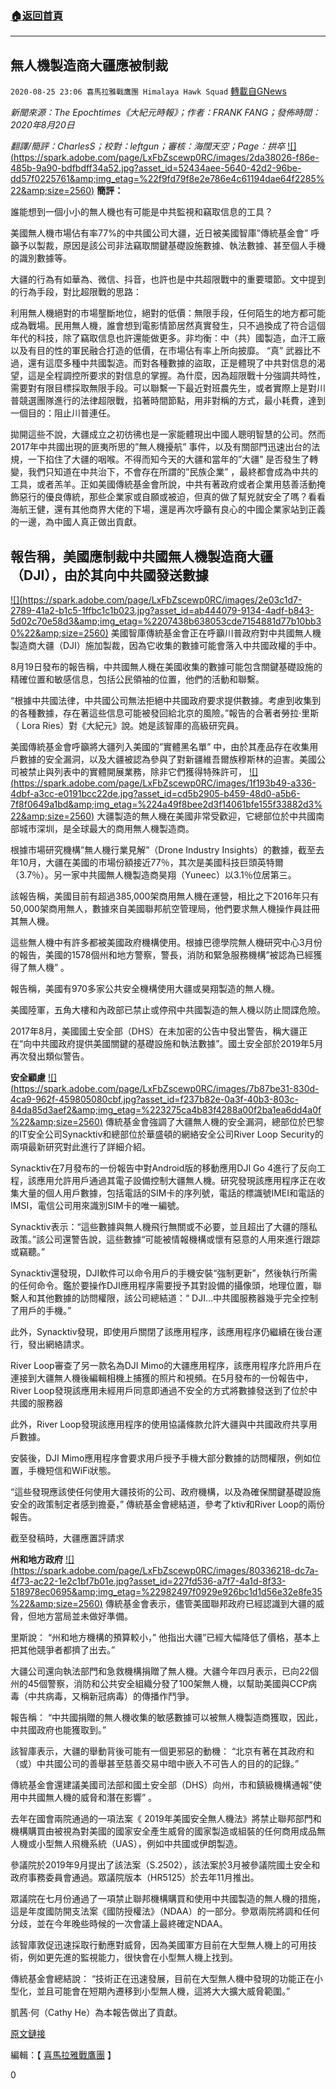 ###  [:house:返回首頁](https://github.com/ourhimalayas/txt)
---

## 無人機製造商大疆應被制裁
`2020-08-25 23:06 喜馬拉雅戰鷹團 Himalaya Hawk Squad` [轉載自GNews](https://gnews.org/zh-hant/317125/)

*新聞來源：The Epochtimes《大紀元時報》；作者：FRANK FANG；發佈時間：2020年8月20日*

*翻譯/簡評：CharlesS；校對：leftgun；審核：海闊天空；Page：拱卒*
[!\[\](https://spark.adobe.com/page/LxFbZscewp0RC/images/2da38026-f86e-485b-9a90-bdfbdff34a52.jpg?asset_id=52434aee-5640-42d2-96be-dd57f0225761&amp;img_etag=%22f9fd79f8e2e786e4c61194dae64f2285%22&amp;size=2560)](https://spark.adobe.com/page/LxFbZscewp0RC/images/2da38026-f86e-485b-9a90-bdfbdff34a52.jpg?asset_id=52434aee-5640-42d2-96be-dd57f0225761&amp;img_etag=%22f9fd79f8e2e786e4c61194dae64f2285%22&amp;size=1024)
**簡評：**

誰能想到一個小小的無人機也有可能是中共監視和竊取信息的工具？

美國無人機市場佔有率77%的中共國公司大疆，近日被美國智庫”傳統基金會” 呼籲予以製裁，原因是該公司非法竊取關鍵基礎設施數據、執法數據、甚至個人手機的識別數據等。

大疆的行為有如華為、微信、抖音，也許也是中共超限戰中的重要環節。文中提到的行為手段，對比超限戰的思路：

利用無人機絕對的市場壟斷地位，絕對的低價：無限手段，任何陌生的地方都可能成為戰場。民用無人機，誰會想到電影情節居然真實發生，只不過換成了符合這個年代的科技，除了竊取信息也許還能做更多。非均衡：中（共）國製造，血汗工廠以及有目的性的軍民融合打造的低價，在市場佔有率上所向披靡。 “真” 武器比不過，還有這麼多種中共國製造。而對各種數據的盜取，正是體現了中共對信息的渴望，這是全程調控所要求的對信息的掌握。為什麼，因為超限戰十分強調共時性，需要對有限目標採取無限手段。可以聯繫一下最近對班農先生，或者實際上是對川普競選團隊進行的法律超限戰，掐著時間節點，用非對稱的方式，最小耗費，達到一個目的：阻止川普連任。

拋開這些不說，大疆成立之初彷彿也是一家能體現出中國人聰明智慧的公司。然而2017年中共國出現的匪夷所思的”無人機擾航” 事件，以及有關部門迅速出台的法規，一下掐住了大疆的咽喉。不得而知今天的大疆和當年的”大疆” 是否發生了轉變，我們只知道在中共治下，不會存在所謂的”民族企業” ，最終都會成為中共的工具，或者羔羊。正如美國傳統基金會所說，中共有著政府或者企業用慈善活動掩飾惡行的優良傳統，那些企業家或自願或被迫，但真的做了幫兇就安全了嗎？看看海航王健，還有其他商界大佬的下場，還是再次呼籲有良心的中國企業家站到正義的一邊，為中國人真正做出貢獻。

##  **報告稱，美國應制裁中共國無人機製造商大疆（DJI），由於其向中共國發送數據** 
[!\[\](https://spark.adobe.com/page/LxFbZscewp0RC/images/2e03c1d7-2789-41a2-b1c5-1ffbc1c1b023.jpg?asset_id=ab444079-9134-4adf-b843-5d02c70e58d3&amp;img_etag=%2207438b638053cde7154881d77b10bb30%22&amp;size=2560)](https://spark.adobe.com/page/LxFbZscewp0RC/images/2e03c1d7-2789-41a2-b1c5-1ffbc1c1b023.jpg?asset_id=ab444079-9134-4adf-b843-5d02c70e58d3&amp;img_etag=%2207438b638053cde7154881d77b10bb30%22&amp;size=1024)
美國智庫傳統基金會正在呼籲川普政府對中共國無人機製造商大疆（DJI）施加製裁，因為它收集的數據可能會落入中共國政權的手中。

8月19日發布的報告稱，中共國無人機在美國收集的數據可能包含關鍵基礎設施的精確位置和敏感信息，包括公民領袖的位置，他們的活動和聯繫。

“根據中共國法律，中共國公司無法拒絕中共國政府要求提供數據。考慮到收集到的各種數據，存在著這些信息可能被發回給北京的風險。”報告的合著者勞拉·里斯（ Lora Ries）對《大紀元》說。她是該智庫的高級研究員。

美國傳統基金會呼籲將大疆列入美國的”實體黑名單” 中，由於其產品存在收集用戶數據的安全漏洞，以及大疆被認為參與了對新疆維吾爾族穆斯林的迫害。美國公司被禁止與列表中的實體開展業務，除非它們獲得特殊許可，
[!\[\](https://spark.adobe.com/page/LxFbZscewp0RC/images/1f193b49-a336-4dbf-a3cc-e0191bcc22de.jpg?asset_id=cd5b2905-b459-48d0-a5b6-7f8f0649a1bd&amp;img_etag=%224a49f8bee2d3f14061bfe155f33882d3%22&amp;size=2560)](https://spark.adobe.com/page/LxFbZscewp0RC/images/1f193b49-a336-4dbf-a3cc-e0191bcc22de.jpg?asset_id=cd5b2905-b459-48d0-a5b6-7f8f0649a1bd&amp;img_etag=%224a49f8bee2d3f14061bfe155f33882d3%22&amp;size=1024)
大疆製造的無人機在美國非常受歡迎，它總部位於中共國南部城市深圳，是全球最大的商用無人機製造商。

根據市場研究機構”無人機行業見解”（Drone Industry Insights）的數據，截至去年10月，大疆在美國的市場份額接近77％，其次是美國科技巨頭英特爾（3.7％）。另一家中共國無人機製造商昊翔（Yuneec）以3.1％位居第三。

該報告稱，美國目前有超過385,000架商用無人機在運營，相比之下2016年只有50,000架商用無人，數據來自美國聯邦航空管理局，他們要求無人機操作員註冊其無人機。

這些無人機中有許多都被美國政府機構使用。根據巴德學院無人機研究中心3月份的報告，美國的1578個州和地方警察，警長，消防和緊急服務機構”被認為已經獲得了無人機” 。

報告稱，美國有970多家公共安全機構使用大疆或昊翔製造的無人機。

美國陸軍，五角大樓和內政部已禁止或停飛中共國製造的無人機以防止間諜危險。

2017年8月，美國國土安全部（DHS）在未加密的公告中發出警告，稱大疆正在“向中共國政府提供美國關鍵的基礎設施和執法數據”。國土安全部於2019年5月再次發出類似警告。

**安全顧慮**
[!\[\](https://spark.adobe.com/page/LxFbZscewp0RC/images/7b87be31-830d-4ca9-962f-459805080cbf.jpg?asset_id=f237b82e-0a3f-40b3-803c-84da85d3aef2&amp;img_etag=%223275ca4b83f4288a00f2ba1ea6dd4a0f%22&amp;size=2560)](https://spark.adobe.com/page/LxFbZscewp0RC/images/7b87be31-830d-4ca9-962f-459805080cbf.jpg?asset_id=f237b82e-0a3f-40b3-803c-84da85d3aef2&amp;img_etag=%223275ca4b83f4288a00f2ba1ea6dd4a0f%22&amp;size=1024)
傳統基金會強調了大疆無人機的安全漏洞，總部位於巴黎的IT安全公司Synacktiv和總部位於華盛頓的網絡安全公司River Loop Security的兩項最新研究對此進行了詳細介紹。

Synacktiv在7月發布的一份報告中對Android版的移動應用DJI Go 4進行了反向工程，該應用允許用戶通過其電子設備控制大疆無人機。研究發現該應用程序正在收集大量的個人用戶數據，包括電話的SIM卡的序列號，電話的標識號IMEI和電話的IMSI，電信公司用來識別SIM卡的唯一編號。

Synacktiv表示：“這些數據與無人機飛行無關或不必要，並且超出了大疆的隱私政策。”該公司還警告說，這些數據“可能被情報機構或懷有惡意的人用來進行跟踪或竊聽。”

Synacktiv還發現，DJI軟件可以命令用戶的手機安裝“強制更新”，然後執行所需的任何命令。鑑於要操作DJI應用程序需要授予其對設備的攝像頭，地理位置，聯繫人和其他數據的訪問權限，該公司總結道：“ DJI…中共國服務器幾乎完全控制了用戶的手機。”

此外，Synacktiv發現，即使用戶關閉了該應用程序，該應用程序仍繼續在後台運行，發出網絡請求。

River Loop審查了另一款名為DJI Mimo的大疆應用程序，該應用程序允許用戶在連接到大疆無人機後編輯相機上捕獲的照片和視頻。在5月發布的一份報告中，River Loop發現該應用未經用戶同意即通過不安全的方式將數據發送到了位於中共國的服務器

此外，River Loop發現該應用程序的使用協議條款允許大疆與中共國政府共享用戶數據。

安裝後，DJI Mimo應用程序會要求用戶授予手機大部分數據的訪問權限，例如位置，手機短信和WiFi狀態。

“這些發現應該使任何使用大疆技術的公司、政府機構，以及為確保關鍵基礎設施安全的政策制定者感到擔憂，” 傳統基金會總結道，參考了ktiv和River Loop的兩份報告。

截至發稿時，大疆應置評請求

**州和地方政府**
[!\[\](https://spark.adobe.com/page/LxFbZscewp0RC/images/80336218-dc7a-4f73-ac22-1e2c1bf7b01e.jpg?asset_id=227fd536-a7f7-4a1d-8f33-518978ec0695&amp;img_etag=%22982497f0929e926bc1d1d56e32e8fe35%22&amp;size=2560)](https://spark.adobe.com/page/LxFbZscewp0RC/images/80336218-dc7a-4f73-ac22-1e2c1bf7b01e.jpg?asset_id=227fd536-a7f7-4a1d-8f33-518978ec0695&amp;img_etag=%22982497f0929e926bc1d1d56e32e8fe35%22&amp;size=1024)
傳統基金會表示，儘管美國聯邦政府已經認識到大疆的威脅，但地方當局並未做好準備。

里斯說： “州和地方機構的預算較小，” 他指出大疆”已經大幅降低了價格，基本上把其他競爭者都擠了出去。”

大疆公司還向執法部門和急救機構捐贈了無人機。大疆今年四月表示，已向22個州的45個警察，消防和公共安全組織分發了100架無人機，以幫助美國與CCP病毒（中共病毒，又稱新冠病毒）的傳播作鬥爭。

報告稱： “中共國捐贈的無人機收集的敏感數據可以被無人機製造商獲取，因此，中共國政府也能獲取到。”

該智庫表示，大疆的舉動背後可能有一個更邪惡的動機： “北京有著在其政府和（或）中共國公司的善舉甚至慈善交易中暗中嵌入不可告人的目的的記錄。”

傳統基金會還建議美國司法部和國土安全部（DHS）向州，市和鎮級機構通報”使用中共國無人機的威脅和潛在影響” 。

去年在國會兩院通過的一項法案《 2019年美國安全無人機法》將禁止聯邦部門和機構購買由被視為對美國的國家安全產生威脅的國家製造或組裝的任何商用成品無人機或小型無人飛機系統（UAS），例如中共國或伊朗製造。

參議院於2019年9月提出了該法案（S.2502），該法案於3月被參議院國土安全和政府事務委員會通過。眾議院版本（HR5125）於去年11月推出。

眾議院在七月份通過了一項禁止聯邦機構購買和使用中共國製造的無人機的措施，這是年度國防開支法案《國防授權法》（NDAA）的一部分。參眾兩院將調和任何分歧，並在今年晚些時候的一次會議上最終確定NDAA。

該智庫敦促迅速採取行動應對威脅，因為美國軍方目前在大型無人機上的可用技術，例如更先進的監視能力，很快會在小型無人機上找到。

傳統基金會總結說： “技術正在迅速發展，目前在大型無人機中發現的功能正在小型化，並且可能會在短期內遷移到小型無人機，這將大大擴大威脅範圍。”

凱茜·何（Cathy He）為本報告做出了貢獻。

[原文鏈接](https://www.theepochtimes.com/us-should-sanction-chinese-drone-maker-dji-for-sending-data-to-china-think-tank_3468789.html)

編輯：【 [喜馬拉雅戰鷹團](https://spark.adobe.com/page/LxFbZscewp0RC/) 】

0
